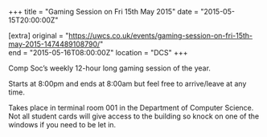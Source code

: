 +++
title = "Gaming Session on Fri 15th May 2015"
date = "2015-05-15T20:00:00Z"

[extra]
original = "https://uwcs.co.uk/events/gaming-session-on-fri-15th-may-2015-1474489108790/"    
end = "2015-05-16T08:00:00Z"
location = "DCS"
+++

Comp Soc’s weekly 12-hour long gaming session of the year.

Starts at 8:00pm and ends at 8:00am but feel free to arrive/leave at any time.

Takes place in terminal room 001 in the Department of Computer Science. Not all student cards will give access to the building so knock on one of the windows if you need to be let in.

